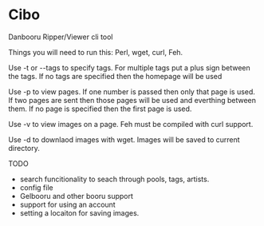 # Cibo
Danbooru Ripper/Viewer cli tool

Things you will need to run this: Perl, wget, curl, Feh.

Use -t or --tags to specify tags. For multiple tags put a plus sign between the tags. If no tags are specified then the homepage will be used

Use -p to view pages. If one number is passed then only that page is used. If two pages are sent then those pages will be used and everthing between them. If no page is specified then the first page is used.

Use -v to view images on a page. Feh must be compiled with curl support.

Use -d to downlaod images with wget. Images will be saved to current directory.

TODO

* search funcitionality to seach through pools, tags, artists.
* config file
* Gelbooru and other booru support
* support for using an account
* setting a locaiton for saving images.
